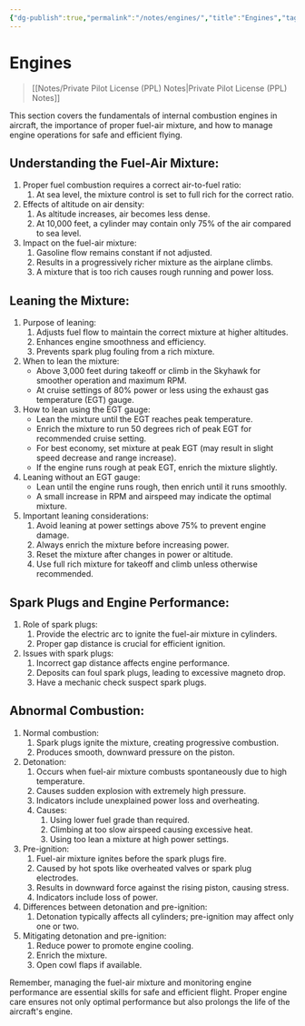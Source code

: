 ```yaml
---
{"dg-publish":true,"permalink":"/notes/engines/","title":"Engines","tags":["aviation","classnotes"]}
---
```



# Engines
> [[Notes/Private Pilot License (PPL) Notes\|Private Pilot License (PPL) Notes]]


This section covers the fundamentals of internal combustion engines in aircraft, the importance of proper fuel-air mixture, and how to manage engine operations for safe and efficient flying.

## Understanding the Fuel-Air Mixture:

1. Proper fuel combustion requires a correct air-to-fuel ratio:
    1. At sea level, the mixture control is set to full rich for the correct ratio.
2. Effects of altitude on air density:
    1. As altitude increases, air becomes less dense.
    2. At 10,000 feet, a cylinder may contain only 75% of the air compared to sea level.
3. Impact on the fuel-air mixture:
    1. Gasoline flow remains constant if not adjusted.
    2. Results in a progressively richer mixture as the airplane climbs.
    3. A mixture that is too rich causes rough running and power loss.

## Leaning the Mixture:

1. Purpose of leaning:
    1. Adjusts fuel flow to maintain the correct mixture at higher altitudes.
    2. Enhances engine smoothness and efficiency.
    3. Prevents spark plug fouling from a rich mixture.
2. When to lean the mixture:
    - Above 3,000 feet during takeoff or climb in the Skyhawk for smoother operation and maximum RPM.
    - At cruise settings of 80% power or less using the exhaust gas temperature (EGT) gauge.
3. How to lean using the EGT gauge:
    -  Lean the mixture until the EGT reaches peak temperature.
    - Enrich the mixture to run 50 degrees rich of peak EGT for recommended cruise setting.
    - For best economy, set mixture at peak EGT (may result in slight speed decrease and range increase).
    - If the engine runs rough at peak EGT, enrich the mixture slightly.
4. Leaning without an EGT gauge:
    - Lean until the engine runs rough, then enrich until it runs smoothly.
    - A small increase in RPM and airspeed may indicate the optimal mixture.
5. Important leaning considerations:
    1. Avoid leaning at power settings above 75% to prevent engine damage.
    2. Always enrich the mixture before increasing power.
    3. Reset the mixture after changes in power or altitude.
    4. Use full rich mixture for takeoff and climb unless otherwise recommended.

## Spark Plugs and Engine Performance:

1. Role of spark plugs:
    1. Provide the electric arc to ignite the fuel-air mixture in cylinders.
    2. Proper gap distance is crucial for efficient ignition.
2. Issues with spark plugs:
    1. Incorrect gap distance affects engine performance.
    2. Deposits can foul spark plugs, leading to excessive magneto drop.
    3. Have a mechanic check suspect spark plugs.

## Abnormal Combustion:

1. Normal combustion:
    1. Spark plugs ignite the mixture, creating progressive combustion.
    2. Produces smooth, downward pressure on the piston.
2. Detonation:
    1. Occurs when fuel-air mixture combusts spontaneously due to high temperature.
    2. Causes sudden explosion with extremely high pressure.
    3. Indicators include unexplained power loss and overheating.
    4. Causes:
        1. Using lower fuel grade than required.
        2. Climbing at too slow airspeed causing excessive heat.
        3. Using too lean a mixture at high power settings.
3. Pre-ignition:
    1. Fuel-air mixture ignites before the spark plugs fire.
    2. Caused by hot spots like overheated valves or spark plug electrodes.
    3. Results in downward force against the rising piston, causing stress.
    4. Indicators include loss of power.
4. Differences between detonation and pre-ignition:
    1. Detonation typically affects all cylinders; pre-ignition may affect only one or two.
5. Mitigating detonation and pre-ignition:
    1. Reduce power to promote engine cooling.
    2. Enrich the mixture.
    3. Open cowl flaps if available.

Remember, managing the fuel-air mixture and monitoring engine performance are essential skills for safe and efficient flight. Proper engine care ensures not only optimal performance but also prolongs the life of the aircraft's engine.
